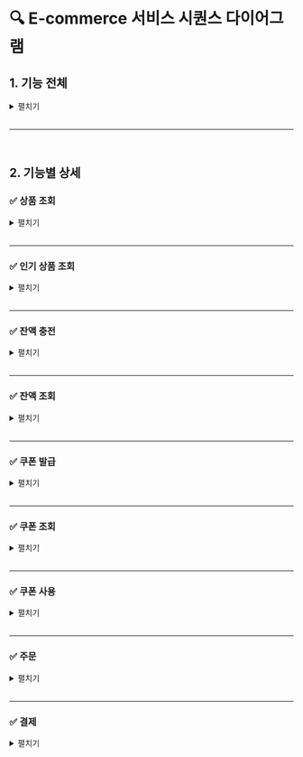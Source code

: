 #  🔍️ E-commerce 서비스 시퀀스 다이어그램

## 1. 기능 전체

<details>
<summary> 펼치기 </summary>

```mermaid
sequenceDiagram
    participant 사용자
    participant 상품
    participant 재고
    participant 잔액
    participant 쿠폰
    participant 결제
    participant 외부시스템

    %% 상품 조회
    사용자->>상품: 상품 목록 조회 요청
    상품-->>사용자: 상품 정보 응답

    %% 인기 상품 조회
    사용자->>상품: 인기 상품 조회 요청
    상품-->>사용자: 인기 상품 응답

    %% 잔액 충전
    사용자->>잔액: 잔액 충전 요청
    잔액-->>사용자: 잔액 충전 완료

    %% 주문 및 결제
    사용자->>결제: 주문 요청 (상품 ID, 수량, 쿠폰)

    %% 재고 확인
    결제->>상품: 상품 재고 조회
    상품->>재고: 재고 수량 조회
    alt 재고 부족
        결제-->>사용자: 재고 부족 (다른 상품을 선택해 주세요)
    else 재고 충분
        결제->>쿠폰: 쿠폰 사용 여부 확인
        alt 쿠폰 사용 불가
            결제-->>사용자: 쿠폰 사용 불가
        else 쿠폰 할인 적용
            쿠폰-->>결제: 쿠폰 할인 금액 적용
        end

        %% 결제 진행
        결제->>잔액: 잔액 차감 요청
        alt 잔액 부족
            결제-->>사용자: 잔액 부족
        else 잔액 충분
            %% 결제 완료 후 마지막 처리 (잔액 차감, 쿠폰 적용, 재고 차감)
            잔액->>잔액: 잔액 차감
            결제->>상품: 상품 재고 차감
            상품-->>재고: 재고 수량 차감
            결제->>외부시스템: 주문 정보 전송
            외부시스템-->>결제: 전송 완료
            결제-->>사용자: 결제 완료
        end
    end
```

</details>

<br>

---

<br>

## 2. 기능별 상세

### ✅ 상품 조회
<details>
<summary> 펼치기 </summary>

> ※ 초기 시퀀스 다이어그램은 RDB 기반으로 작성합니다.  
> 추후 성능 최적화 시 별도 **캐시 저장소(ex. Redis)** 를 통해 관리하는 구조로 확장합니다.
<br>

```mermaid
sequenceDiagram
    participant 사용자
    participant 상품
    participant 상품DB
    participant 재고
    participant 재고DB

    사용자->>상품: 상품 목록 조회 요청
    activate 상품

    상품->>상품DB: 상품 정보 목록 조회
    alt [상품 정보 목록 조회 성공]
        상품DB-->>상품: 상품 리스트 반환
        상품->>재고: 상품별 재고 수량 조회
        재고->>재고DB: 재고 수량 조회
        alt [재고 수량 조회 성공]
            재고DB-->>재고: 재고 수량 반환
        else [재고 수량 조회 실패]
            재고DB-->>재고: 오류 발생
        end
        재고-->>상품: 재고 조회 결과
        상품-->>사용자: 응답 (성공 or 일부 재고 조회 실패 포함)
    else [상품 정보 목록 조회 실패]
        상품DB-->>상품: 오류 발생
        상품-->>사용자: 상품 정보 조회 실패 응답
    end
    deactivate 상품
```

</details>

<br>

---


### ✅ 인기 상품 조회
<details>
<summary> 펼치기 </summary>

> ※ 초기 시퀀스 다이어그램은 RDB 기반으로 작성합니다. <br>
> 추후 성능 최적화 시 별도 **캐시 저장소(ex. Redis)** 를 통해 관리하는 구조로 확장합니다.

```mermaid
sequenceDiagram
    participant 사용자
    participant 인기상품조회
    participant 통계DB
    participant 상품
    participant 상품DB

    사용자->>인기상품조회: 인기 상품 목록 요청
    activate 인기상품조회

    인기상품조회->>통계DB: 최근 3일간 판매량 기준 상위 5개 상품 ID 조회
    activate 통계DB
    통계DB-->>인기상품조회: 인기 상품 ID 리스트 반환
    deactivate 통계DB

    인기상품조회->>상품: 상품 상세 정보 요청
    activate 상품
    상품->>상품DB: 상품 정보 조회
    activate 상품DB
    상품DB-->>상품: 상품 상세 정보 반환
    deactivate 상품DB
    상품-->>인기상품조회: 상품 정보 반환
    deactivate 상품

    인기상품조회-->>사용자: 인기 상품 목록 응답
    deactivate 인기상품조회

```
</details>

<br>

---

### ✅ 잔액 충전
<details>
<summary> 펼치기 </summary>

```mermaid
sequenceDiagram
    participant 사용자
    participant 잔액
    participant 잔액DB

    사용자->>잔액: 잔액 충전 요청 (충전 금액 포함)
    activate 잔액

    alt 사용자 존재 & 금액 유효
        잔액->>잔액DB: 사용자 잔액 증가 처리
        activate 잔액DB
        잔액DB-->>잔액: 처리 완료
        deactivate 잔액DB
        잔액-->>사용자: 충전 완료 응답
    else 사용자 없음 또는 금액 오류
        잔액-->>사용자: 충전 실패 응답 (사유 포함)
    end

    deactivate 잔액

```

</details>

<br>

---


### ✅ 잔액 조회
<details>
<summary> 펼치기 </summary>

```mermaid
sequenceDiagram
    participant 사용자
    participant 잔액
    participant 잔액DB

    사용자->>잔액: 잔액 조회 요청
    activate 잔액

    alt 사용자 존재 & 조회 성공
        잔액->>잔액DB: 사용자 잔액 조회
        activate 잔액DB
        잔액DB-->>잔액: 잔액 반환
        deactivate 잔액DB
        잔액-->>사용자: 잔액 응답
    else 사용자 없음 또는 DB 오류
        잔액-->>사용자: 잔액 조회 실패 응답 (에러 메시지 포함)
    end

    deactivate 잔액

```

</details>

<br>

---


### ✅ 쿠폰 발급
<details>
<summary> 펼치기 </summary>

> ※ 현재는 RDB 기반으로 작성됩니다.  
> 추후 성능 최적화 시, 쿠폰 발급 및 조회는 **Redis**를 사용하여 실시간 처리합니다.  
> RDB는 전체 쿠폰 수량 관리 및 일관성 유지에 사용되며, <br>
> Redis는 **실시간 발급**과 **조회**를 빠르게 처리합니다.

```mermaid
sequenceDiagram
    participant 사용자
    participant 쿠폰
    participant 쿠폰DB

    사용자->>쿠폰: 쿠폰 발급 요청
    activate 쿠폰
    쿠폰->>쿠폰DB: 쿠폰 발급 가능 여부 확인
    activate 쿠폰DB
    alt 쿠폰 발급 가능
        쿠폰->>쿠폰DB: 쿠폰 발급 처리 (잔여 수량 차감)
        쿠폰DB-->>쿠폰: 발급 완료
        쿠폰-->>사용자: 발급된 쿠폰 응답
    else 쿠폰 발급 불가
        쿠폰-->>사용자: 발급 불가 응답
    end
    deactivate 쿠폰DB
    deactivate 쿠폰

```


</details>

<br>

---

### ✅ 쿠폰 조회
<details>
<summary> 펼치기 </summary>

```mermaid
sequenceDiagram
    participant 사용자
    participant 쿠폰
    participant 쿠폰DB

    사용자->>쿠폰: 보유 쿠폰 목록 조회 요청
    activate 쿠폰
    alt 사용자 존재 & 조회 성공
        쿠폰->>쿠폰DB: 사용자 보유 쿠폰 조회
        activate 쿠폰DB
        쿠폰DB-->>쿠폰: 보유 쿠폰 목록 반환 (0개 가능)
        deactivate 쿠폰DB
        쿠폰-->>사용자: 쿠폰 목록 응답
    else 사용자 없음 or DB 오류
        쿠폰-->>사용자: 쿠폰 조회 실패 응답
    end
    deactivate 쿠폰

```

</details>

<br>

---

### ✅ 쿠폰 사용
<details>
<summary> 펼치기 </summary>

```mermaid
sequenceDiagram
    participant 사용자
    participant 쿠폰
    participant 쿠폰DB

    사용자->>쿠폰: 쿠폰 사용 요청
    activate 쿠폰
    쿠폰->>쿠폰DB: 쿠폰 상태 확인 (유효성 검사)
    activate 쿠폰DB

    alt 쿠폰 사용 가능
        쿠폰->>쿠폰DB: 쿠폰 사용 처리 (상태 변경)
        쿠폰DB-->>쿠폰: 사용 처리 완료
        쿠폰-->>사용자: 쿠폰 사용 완료 응답
    else 쿠폰 사용 불가
        쿠폰-->>사용자: 쿠폰 사용 불가 응답
    end
    deactivate 쿠폰DB
    deactivate 쿠폰
```

</details>

<br>

---

### ✅ 주문
<details>
<summary> 펼치기 </summary>

```mermaid
sequenceDiagram
    participant 사용자
    participant 주문
    participant 쿠폰
    participant 잔액

    사용자->>주문: 주문 요청 (상품, 수량, 쿠폰)
    activate 주문

    주문->>쿠폰: 쿠폰 유효성 확인
    activate 쿠폰
    쿠폰-->>주문: 할인 금액 or 사용 불가
    deactivate 쿠폰

    주문->>잔액: 결제 가능 여부 확인 (최종 결제 금액)
    activate 잔액
    잔액-->>주문: 결제 가능 or 잔액 부족
    deactivate 잔액

    주문-->>사용자: 주문 결과 응답
    deactivate 주문
```

</details>

<br>

---

### ✅ 결제
<details>
<summary> 펼치기 </summary>

```mermaid
sequenceDiagram
    participant 주문
    participant 결제
    participant 잔액
    participant 쿠폰
    participant 외부시스템

    주문->>결제: 결제 요청 (주문 ID, 금액, 쿠폰 정보)
    activate 결제

    alt 결제 조건 만족
        결제->>잔액: 잔액 차감 요청
        activate 잔액
        alt 잔액 차감 성공
            잔액-->>결제: 차감 완료
            결제->>쿠폰: 쿠폰 사용 처리
            activate 쿠폰
            쿠폰-->>결제: 사용 완료
            deactivate 쿠폰

            결제->>외부시스템: 주문 정보 전송
            activate 외부시스템
            외부시스템-->>결제: 전송 완료
            deactivate 외부시스템

            결제-->>주문: 결제 성공
        else 잔액 부족 또는 실패
            잔액-->>결제: 차감 실패
            결제-->>주문: 결제 실패 (잔액 부족)
        end
        deactivate 잔액
    else 결제 조건 불만족
        결제-->>주문: 결제 실패 (요청 오류)
    end

    deactivate 결제
```

</details>

<br>
